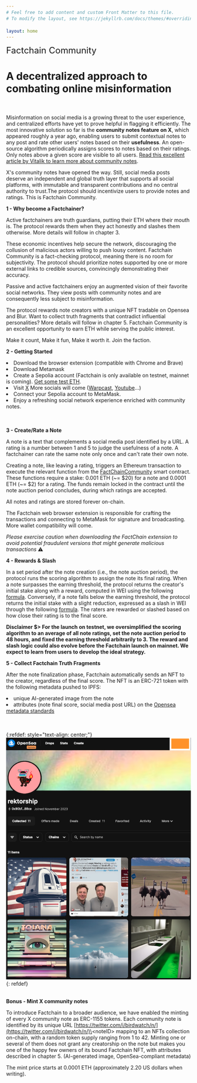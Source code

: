 ```yaml
---
# Feel free to add content and custom Front Matter to this file.
# To modify the layout, see https://jekyllrb.com/docs/themes/#overriding-theme-defaults

layout: home
---
```


<font size="5">
Factchain Community 
</font>

# **A decentralized approach to combating online misinformation**
<br/><br/>Misinformation on social media is a growing threat to the user experience, and centralized efforts have yet to prove helpful in flagging it efficiently. The most innovative solution so far is the **community notes feature on X**, which appeared roughly a year ago, enabling users to submit contextual notes to any post and rate other users' notes based on their **usefulness**. An open-source algorithm periodically assigns scores to notes based on their ratings. Only notes above a given score are visible to all users.
[Read this excellent article by Vitalik to learn more about community notes](https://vitalik.ca/general/2023/08/16/communitynotes.html).

X's community notes have opened the way. Still, social media posts deserve an independent and global truth layer that supports all social platforms, with immutable and transparent contributions and no central authority to trust.The protocol should incentivize users to provide notes and ratings. This is Factchain Community.

**1 - Why become a Factchainer?**

Active factchainers are truth guardians, putting their ETH where their mouth is. The protocol rewards them when they act honestly and slashes them otherwise. More details will follow in chapter 3.

These economic incentives help secure the network, discouraging the collusion of malicious actors willing to push lousy content. Factchain Community is a fact-checking protocol, meaning there is no room for subjectivity. The protocol should prioritize notes supported by one or more external links to credible sources, convincingly demonstrating their accuracy.

Passive and active factchainers enjoy an augmented vision of their favorite social networks. They view posts with community notes and are consequently less subject to misinformation.

The protocol rewards note creators with a unique NFT tradable on Opensea and Blur. Want to collect truth fragments that contradict influential personalities? More details will follow in chapter 5. Factchain Community is an excellent opportunity to earn ETH while serving the public interest.

Make it count, Make it fun, Make it worth it.
Join the faction.

**2 - Getting Started**
<li>
Download the browser extension (compatible with Chrome and Brave)
</li>
<li>
Download Metamask
</li>
<li>
Create a Sepolia account (Factchain is only available on testnet, mainnet is coming). <a href="https://sepoliafaucet.com/">Get some test ETH</a>.
</li>
<li>
Visit <a href="https://twitter.com/home">X</a> More socials will come (<a href="https://warpcast.com/">Warpcast</a>, <a href="https://www.youtube.com/">Youtube</a>...)
</li>
<li>
Connect your Sepolia account to MetaMask.
</li>
<li>
Enjoy a refreshing social network experience enriched with community notes.
</li>
<br/><br/>

**3 - Create/Rate a Note**

A note is a text that complements a social media post identified by a URL.
A rating is a number between 1 and 5 to judge the usefulness of a note.
A factchainer can rate the same note only once and can't rate their own note.

Creating a note, like leaving a rating, triggers an Ethereum transaction to execute the relevant function from the [FactChainCommunity](https://sepolia.etherscan.io/address/0xb912368c62D3037F7E86C2e95D9B5F4FC86c9428) smart contract. These functions require a stake: 0.001 ETH (~= $20) for a note and 0.0001 ETH (~= $2) for a rating. The funds remain locked in the contract until the note auction period concludes, during which ratings are accepted.

All notes and ratings are stored forever on-chain.

The Factchain web browser extension is responsible for crafting the transactions and connecting to MetaMask for signature and broadcasting. More wallet compatibility will come.

_Please exercise caution when downloading the FactChain extension to avoid potential fraudulent versions that might generate malicious transactions_ ⚠️

**4 - Rewards & Slash**

In a set period after the note creation (i.e., the note auction period), the protocol runs the scoring algorithm to assign the note its final rating. When a note surpasses the earning threshold, the protocol returns the creator's initial stake along with a reward, computed in WEI using the following [formula](https://github.com/factchain/factchain-community/blob/61eb95b29882c93344d1837d976a416ccd77ceec/fc-community-contracts/src/FactChainCommunity.sol#L113C20-L113C20). Conversely, if a note falls below the earning threshold, the protocol returns the initial stake with a slight reduction, expressed as a slash in WEI through the following [formula](https://github.com/factchain/factchain-community/blob/61eb95b29882c93344d1837d976a416ccd77ceec/fc-community-contracts/src/FactChainCommunity.sol#L120). The raters are rewarded or slashed based on how close their rating is to the final score.

**Disclaimer $> For the launch on testnet, we oversimplified the scoring algorithm to an average of all note ratings, set the note auction period to 48 hours, and fixed the earning threshold arbitrarily to 3. The reward and slash logic could also evolve before the Factchain launch on mainnet. We expect to learn from users to develop the ideal strategy.**

**5 - Collect Factchain Truth Fragments**

After the note finalization phase, Factchain automatically sends an NFT to the creator, regardless of the final score. The NFT is an ERC-721 token with the following metadata pushed to IPFS:

<li>unique AI-generated image from the note</li>
<li>attributes (note final score, social media post URL) on the <a href="https://docs.opensea.io/docs/metadata-standards">Opensea metadata standards</a></li>

<br/><br/>
{:refdef: style="text-align: center;"}
![](assets/nft721gallery.png)
{: refdef}
<br/><br/>

**Bonus - Mint X community notes**

To introduce Factchain to a broader audience, we have enabled the minting of every X community note as ERC-1155 tokens. Each community note is identified by its unique URL [https://twitter.com/i/birdwatch/n/](https://twitter.com/i/birdwatch/n/)\<noteID\> mapping to an NFTs collection on-chain, with a random token supply ranging from 1 to 42. Minting one or several of them does not grant any creatorship on the note but makes you one of the happy few owners of its bound Factchain NFT, with attributes described in chapter 5. (AI-generated image, OpenSea-compliant metadata)

The mint price starts at 0.0001 ETH (approximately 2.20 US dollars when writing).
